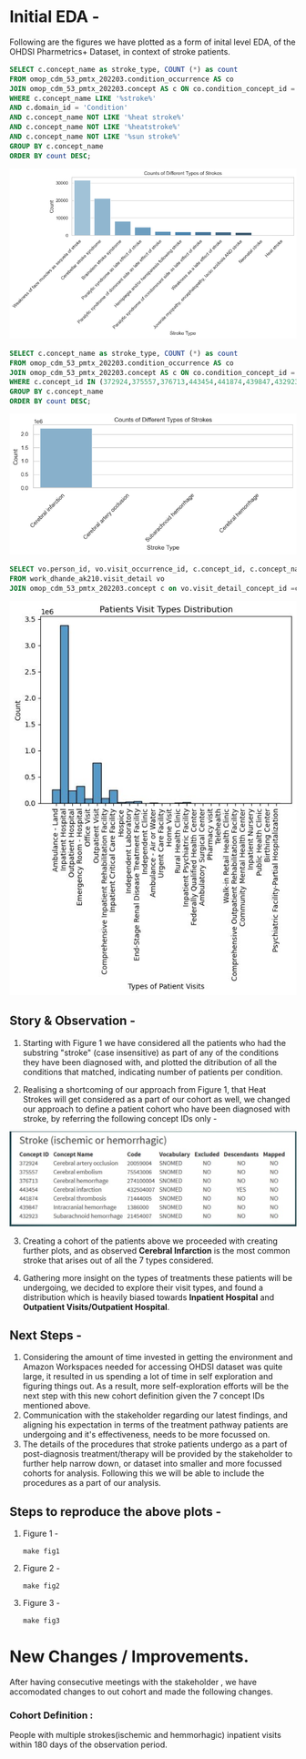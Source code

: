 # Initial EDA -

Following are the figures we have plotted as a form of inital level EDA, of the OHDSI Pharmetrics+ Dataset, in context of stroke patients.


```sql
SELECT c.concept_name as stroke_type, COUNT (*) as count 
FROM omop_cdm_53_pmtx_202203.condition_occurrence AS co 
JOIN omop_cdm_53_pmtx_202203.concept AS c ON co.condition_concept_id = c.concept_id 
WHERE c.concept_name LIKE '%stroke%' 
AND c.domain_id = 'Condition' 
AND c.concept_name NOT LIKE '%heat stroke%' 
AND c.concept_name NOT LIKE '%heatstroke%' 
AND c.concept_name NOT LIKE '%sun stroke%' 
GROUP BY c.concept_name 
ORDER BY count DESC;
```
![Figure 1](figs\counts_of_different_types_of_strokes.png)

```sql
SELECT c.concept_name as stroke_type, COUNT (*) as count 
FROM omop_cdm_53_pmtx_202203.condition_occurrence AS co 
JOIN omop_cdm_53_pmtx_202203.concept AS c ON co.condition_concept_id = c.concept_id 
WHERE c.concept_id IN (372924,375557,376713,443454,441874,439847,432923) 
GROUP BY c.concept_name 
ORDER BY count DESC;
```

![Figure 1](figs\counts_of_different_types_of_strokes_plot_2.png)


```sql
SELECT vo.person_id, vo.visit_occurrence_id, c.concept_id, c.concept_name 
FROM work_dhande_ak210.visit_detail vo 
JOIN omop_cdm_53_pmtx_202203.concept c on vo.visit_detail_concept_id =c.concept_id order by vo.visit_occurrence_id ;
```

![Figure 1](figs\INITIAL_EDA_IMAGES\fig3.jpg)


## Story & Observation - 
1. Starting with Figure 1 we have considered all the patients who had the substring "stroke" (case insensitive) as part of any of the conditions they have been diagnosed with, and plotted the ditribution of all the conditions that matched, indicating number of patients per condition.

2. Realising a shortcoming of our approach from Figure 1, that Heat Strokes will get considered as a part of our cohort as well, we changed our approach to define a patient cohort who have been diagnosed with stroke, by referring the following concept IDs only -

![Figure 1](assets\stroke_concept_ids.jpg)

3. Creating a cohort of the patients above we proceeded with creating further plots, and as observed **Cerebral Infarction** is the most common stroke that arises out of all the 7 types considered.

4. Gathering more insight on the types of treatments these patients will be undergoing, we decided to explore their visit types, and found a distribution which is heavily biased towards **Inpatient Hospital** and **Outpatient Visits/Outpatient Hospital**. 

## Next Steps -

1. Considering the amount of time invested in getting the environment and Amazon Workspaces needed for accessing OHDSI dataset was quite large, it resulted in us spending a lot of time in self exploration and figuring things out. As a result, more self-exploration efforts will be the next step with this new cohort definition given the 7 concept IDs mentioned above.
2. Communication with the stakeholder regarding our latest findings, and aligning his expectation in terms of the treatment pathway patients are undergoing and it's effectiveness, needs to be more focussed on. 
3. The details of the procedures that stroke patients undergo as a part of post-diagnosis treatment/therapy will be provided by the stakeholder to further help narrow down, or dataset into smaller and more focussed cohorts for analysis. Following this we will be able to include the procedures as a part of our analysis.

## Steps to reproduce the above plots -

1. Figure 1 - 
    ```
    make fig1
    ```
2. Figure 2 - 
    ```
    make fig2
    ```
3. Figure 3 - 
    ```
    make fig3
    ```



#

# New Changes / Improvements.

After having consecutive meetings with the stakeholder , we have accomodated changes to out cohort and made the following changes.

### Cohort Definition : 
People with multiple strokes(ischemic and hemmorhagic) inpatient visits within 180 days of the observation period.





